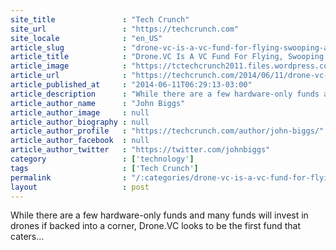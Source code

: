```yaml
---
site_title               : "Tech Crunch"
site_url                 : "https://techcrunch.com"
site_locale              : "en_US"
article_slug             : "drone-vc-is-a-vc-fund-for-flying-swooping-and-zooming-robots"
article_title            : "Drone.VC Is A VC Fund For Flying, Swooping, And Zooming Robots"
article_image            : "https://tctechcrunch2011.files.wordpress.com/2009/02/ukdrones.jpg?w=250&h=250&crop=1"
article_url              : "https://techcrunch.com/2014/06/11/drone-vc-is-a-vc-fund-for-flying-swooping-and-zooming-robots/"
article_published_at     : "2014-06-11T06:29:13-03:00"
article_description      : "While there are a few hardware-only funds and many funds will invest in drones if backed into a corner, Drone.VC looks to be the first fund that caters..."
article_author_name      : "John Biggs"
article_author_image     : null
article_author_biography : null
article_author_profile   : "https://techcrunch.com/author/john-biggs/"
article_author_facebook  : null
article_author_twitter   : "https://twitter.com/johnbiggs"
category                 : ['technology']
tags                     : ['Tech Crunch']
permalink                : "/:categories/drone-vc-is-a-vc-fund-for-flying-swooping-and-zooming-robots/"
layout                   : post
---
```


While there are a few hardware-only funds and many funds will invest in drones if backed into a corner, Drone.VC looks to be the first fund that caters...
